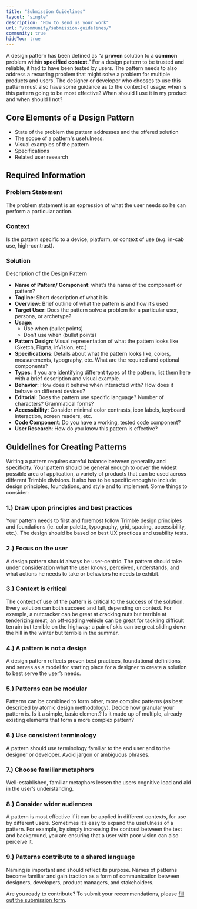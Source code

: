 ```yaml
---
title: "Submission Guidelines"
layout: "single"
description: "How to send us your work"
url: "/community/submission-guidelines/"
community: true
hideToc: true
---
```


A design pattern has been defined as “a **proven** solution to a **common** problem within **specified context**.” For a design pattern to be trusted and reliable, it had to have been tested by users. The pattern needs to also address a recurring problem that might solve a problem for multiple products and users. The designer or developer who chooses to use this pattern must also have some guidance as to the context of usage: when is this pattern going to be most effective? When should I use it in my product and when should I not?

## Core Elements of a Design Pattern

- State of the problem the pattern addresses and the offered solution
- The scope of a pattern's usefulness.
- Visual examples of the pattern
- Specifications
- Related user research

## Required Information

### Problem Statement

The problem statement is an expression of what the user needs so he can perform a particular action.

### Context

Is the pattern specific to a device, platform, or context of use (e.g. in-cab use, high-contrast).

### Solution

Description of the Design Pattern

- **Name of Pattern/ Component**: what’s the name of the component or pattern?
- **Tagline**: Short description of what it is
- **Overview:** Brief outline of what the pattern is and how it’s used
- **Target User**: Does the pattern solve a problem for a particular user, persona, or archetype?
- **Usage**:
   - Use when (bullet points)
   - Don’t use when (bullet points)
- **Pattern Design**: Visual representation of what the pattern looks like (Sketch, Figma, inVision, etc.)
- **Specifications**: Details about what the pattern looks like, colors, measurements, typography, etc. What are the required and optional components?
- **Types**: If you are identifying different types of the pattern, list them here with a brief description and visual example.
- **Behavior**: How does it behave when interacted with? How does it behave on different devices?
- **Editorial**: Does the pattern use specific language? Number of characters? Grammatical forms?
- **Accessibility**: Consider minimal color contrasts, icon labels, keyboard interaction, screen readers, etc.
- **Code Component**: Do you have a working, tested code component?
- **User Research**: How do you know this pattern is effective?

## Guidelines for Creating Patterns

Writing a pattern requires careful balance between generality and specificity. Your pattern should be general enough to cover the widest possible area of application, a variety of products that can be used across different Trimble divisions. It also has to be specific enough to include design principles, foundations, and style and to implement. Some things to consider:

### 1.) Draw upon principles and best practices

Your pattern needs to first and foremost follow Trimble design principles and foundations (ie. color palette, typography, grid, spacing, accessibility, etc.). The design should be based on best UX practices and usability tests.

### 2.) Focus on the user

A design pattern should always be user-centric. The pattern should take under consideration what the user knows, perceived, understands, and what actions he needs to take or behaviors he needs to exhibit.

### 3.) Context is critical

The context of use of the pattern is critical to the success of the solution. Every solution can both succeed  and fail, depending on context. For example, a nutcracker can be great at cracking nuts but terrible at tenderizing meat; an off-roading vehicle can be great for tackling difficult terrain but terrible on the highway; a pair of skis can be great sliding down the hill in the winter but terrible in the summer.

### 4.) A pattern is not a design

A design pattern reflects proven best practices, foundational definitions, and serves as a model for starting place for a designer to create a solution to best serve the user’s needs.

### 5.) Patterns can be modular

Patterns can be combined to form other, more complex patterns (as best described by atomic design methodology). Decide how granular your pattern is. Is it a simple, basic element? Is it made up of multiple, already existing elements that form a more complex pattern?

### 6.) Use consistent terminology

A pattern should use terminology familiar to the end user and to the designer or developer. Avoid jargon or ambiguous phrases.

### 7.) Choose familiar metaphors

Well-established, familiar metaphors lessen the users cognitive load and aid in the user’s understanding.

### 8.) Consider wider audiences

A pattern is most effective if it can be applied in different contexts, for use by different users. Sometimes it’s easy to expand the usefulness of a pattern. For example, by simply increasing the contrast between the text and background, you are ensuring that a user with poor vision can also perceive it.

### 9.) Patterns contribute to a shared language

Naming is important and should reflect its purpose. Names of patterns become familiar and gain traction as a form of communication between designers, developers, product managers, and stakeholders.

Are you ready to contribute? To submit your recommendations, please [fill out the submission form](https://docs.google.com/forms/d/e/1FAIpQLSd5evnuux4SE0Bym8QPblwEUTKhYCG7sJzFfiMH0CYtBNTFaw/viewform?usp=sf_link).

<!-- obfuscator: https://blog.mailtrap.io/email-obfuscation/
<script>user = "ewa_nowak";site = "trimble.com";document.write('<a href=\"mailto:' + user + '@' + site + '\">');document.write(user + '@' + site + '</a>');</script>
-->
